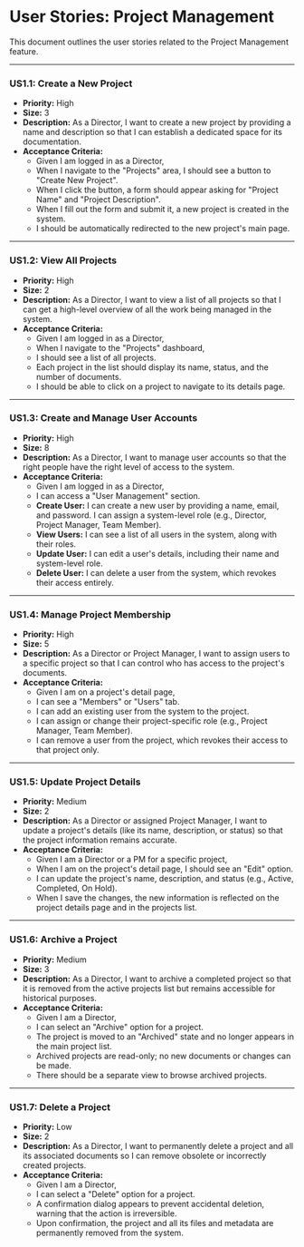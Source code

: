 # User Stories: Project Management

This document outlines the user stories related to the Project Management feature.

---

### **US1.1: Create a New Project**

- **Priority:** High
- **Size:** 3
- **Description:** As a Director, I want to create a new project by providing a name and description so that I can establish a dedicated space for its documentation.
- **Acceptance Criteria:**
    - Given I am logged in as a Director,
    - When I navigate to the "Projects" area, I should see a button to "Create New Project".
    - When I click the button, a form should appear asking for "Project Name" and "Project Description".
    - When I fill out the form and submit it, a new project is created in the system.
    - I should be automatically redirected to the new project's main page.

---

### **US1.2: View All Projects**

- **Priority:** High
- **Size:** 2
- **Description:** As a Director, I want to view a list of all projects so that I can get a high-level overview of all the work being managed in the system.
- **Acceptance Criteria:**
    - Given I am logged in as a Director,
    - When I navigate to the "Projects" dashboard,
    - I should see a list of all projects.
    - Each project in the list should display its name, status, and the number of documents.
    - I should be able to click on a project to navigate to its details page.

---

### **US1.3: Create and Manage User Accounts**

- **Priority:** High
- **Size:** 8
- **Description:** As a Director, I want to manage user accounts so that the right people have the right level of access to the system.
- **Acceptance Criteria:**
    - Given I am logged in as a Director,
    - I can access a "User Management" section.
    - **Create User:** I can create a new user by providing a name, email, and password. I can assign a system-level role (e.g., Director, Project Manager, Team Member).
    - **View Users:** I can see a list of all users in the system, along with their roles.
    - **Update User:** I can edit a user's details, including their name and system-level role.
    - **Delete User:** I can delete a user from the system, which revokes their access entirely.

---

### **US1.4: Manage Project Membership**

- **Priority:** High
- **Size:** 5
- **Description:** As a Director or Project Manager, I want to assign users to a specific project so that I can control who has access to the project's documents.
- **Acceptance Criteria:**
    - Given I am on a project's detail page,
    - I can see a "Members" or "Users" tab.
    - I can add an existing user from the system to the project.
    - I can assign or change their project-specific role (e.g., Project Manager, Team Member).
    - I can remove a user from the project, which revokes their access to that project only.

---

### **US1.5: Update Project Details**

- **Priority:** Medium
- **Size:** 2
- **Description:** As a Director or assigned Project Manager, I want to update a project's details (like its name, description, or status) so that the project information remains accurate.
- **Acceptance Criteria:**
    - Given I am a Director or a PM for a specific project,
    - When I am on the project's detail page, I should see an "Edit" option.
    - I can update the project's name, description, and status (e.g., Active, Completed, On Hold).
    - When I save the changes, the new information is reflected on the project details page and in the projects list.

---

### **US1.6: Archive a Project**

- **Priority:** Medium
- **Size:** 3
- **Description:** As a Director, I want to archive a completed project so that it is removed from the active projects list but remains accessible for historical purposes.
- **Acceptance Criteria:**
    - Given I am a Director,
    - I can select an "Archive" option for a project.
    - The project is moved to an "Archived" state and no longer appears in the main project list.
    - Archived projects are read-only; no new documents or changes can be made.
    - There should be a separate view to browse archived projects.

---

### **US1.7: Delete a Project**

- **Priority:** Low
- **Size:** 2
- **Description:** As a Director, I want to permanently delete a project and all its associated documents so I can remove obsolete or incorrectly created projects.
- **Acceptance Criteria:**
    - Given I am a Director,
    - I can select a "Delete" option for a project.
    - A confirmation dialog appears to prevent accidental deletion, warning that the action is irreversible.
    - Upon confirmation, the project and all its files and metadata are permanently removed from the system. 